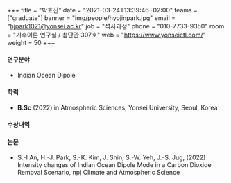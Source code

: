 ﻿+++
title = "박효진"
date = "2021-03-24T13:39:46+02:00"
teams = ["graduate"]
banner = "img/people/hyojinpark.jpg"
email = "hjpark1021@yonsei.ac.kr"
job = "석사과정"
phone = "010-7733-9350"
room = "기후이론 연구실 / 첨단관 307호"
web = "https://www.yonseictl.com/"
weight = 50
+++

#### 연구분야
+ Indian Ocean Dipole

#### 학력
 + **B.Sc** (2022) in Atmospheric Sciences, Yonsei University, Seoul, Korea

#### 수상내역

#### 논문
+ S.-I An, H.-J. Park, S.-K. Kim, J. Shin, S.-W. Yeh, J.-S. Jug, (2022) Intensity changes of Indian Ocean Dipole Mode in a Carbon Dioxide Removal Scenario, npj Climate and Atmospheric Science

